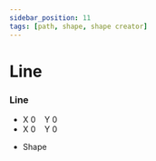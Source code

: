 ```yaml
---
sidebar_position: 11
tags: [path, shape, shape creator]
---
```


# Line

<div className="patch-container">
    <div className="patch processor">
        <h3>Line</h3>
        <ul className="inputs">
            <li>X 0 &nbsp;&nbsp; Y 0</li>
            <li>X 0 &nbsp;&nbsp; Y 0</li>
        </ul>
        <ul className="outputs">
            <li>Shape</li>
        </ul>
    </div>
</div>